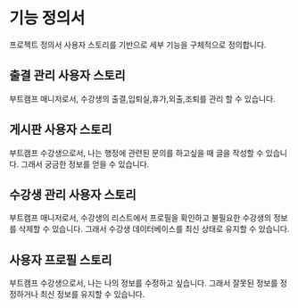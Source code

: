 # 기능 정의서

프로젝트 정의서 사용자 스토리를 기반으로 세부 기능을 구체적으로 정의합니다.

## 출결 관리 사용자 스토리

부트캠프 매니저로서, 수강생의 출결,입퇴실,휴가,외출,조퇴를 관리 할 수 있습니다.

## 게시판 사용자 스토리

부트캠프 수강생으로서, 나는 행정에 관련된 문의를 하고싶을 때 글을 작성할 수 있습니다. 그래서 궁금한 정보를 얻을 수 있습니다.

## 수강생 관리 사용자 스토리

부트캠프 매니저로서, 수강생의 리스트에서 프로필을 확인하고 불필요한 수강생의 정보를 삭제할 수 있습니다. 그래서 수강생 데이터베이스를 최신 상태로 유지할 수 있습니다.

## 사용자 프로필 스토리

부트캠프 수강생으로서, 나는 나의 정보를 수정하고 싶습니다. 그래서 잘못된 정보를 정정하거나 최신 정보를 유지할 수 있습니다.
